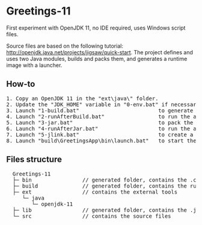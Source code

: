# Greetings-11
First experiment with OpenJDK 11, no IDE required, uses Windows script files.

Source files are based on the following tutorial: http://openjdk.java.net/projects/jigsaw/quick-start. The project defines and uses two Java modules, builds and packs them, and generates a runtime image with a launcher.

## How-to

<pre>
1. Copy an OpenJDK 11 in the "ext\java\" folder.
2. Update the "JDK_HOME" variable in "0-env.bat" if necessary.
3. Launch "1-build.bat"                         to generate .class files.
4. Launch "2-runAfterBuild.bat"                 to run the application from the .class files.
5. Launch "3-jar.bat"                           to pack the .class files in .jar files.
6. Launch "4-runAfterJar.bat"                   to run the application from the jar files.
7. Launch "5-jlink.bat"                         to create a runtime image of the application and its launcher.
8. Launch "build\GreetingsApp\bin\launch.bat"   to start the application from the runtime image.
</pre>

## Files structure
<pre>
  Greetings-11
  ├─ bin                // generated folder, contains the .class files
  ├─ build              // generated folder, contains the runtime image
  ├─ ext                // contains the external tools
     └─ java
        └─ openjdk-11
  ├─ lib                // generated folder, contains the .jar files
  └─ src                // contains the source files
</pre>
